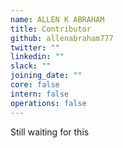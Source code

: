 ```yaml
---
name: ALLEN K ABRAHAM
title: Contributor
github: allenabraham777
twitter: ""
linkedin: ""
slack: ""
joining_date: ""
core: false
intern: false
operations: false
---
```


Still waiting for this
